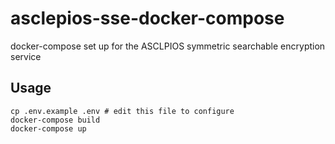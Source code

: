 # asclepios-sse-docker-compose

docker-compose set up for the ASCLPIOS symmetric searchable encryption service

## Usage

```
cp .env.example .env # edit this file to configure
docker-compose build
docker-compose up
```
